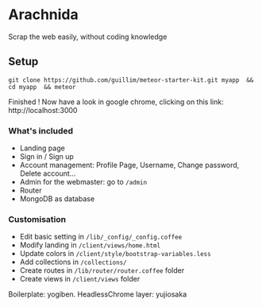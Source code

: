 Arachnida
=========

Scrap the web easily, without coding knowledge

## Setup ##
```
git clone https://github.com/guillim/meteor-starter-kit.git myapp  && cd myapp  && meteor
```

Finished !
Now have a look in google chrome, clicking on this link: http://localhost:3000



### What's included ###
* Landing page  
* Sign in / Sign up  
* Account management: Profile Page, Username, Change password, Delete account...
* Admin for the webmaster: go to `/admin`
* Router
* MongoDB as database

### Customisation ###
* Edit basic setting in `/lib/_config/_config.coffee`
* Modify landing in `/client/views/home.html`
* Update colors in `/client/style/bootstrap-variables.less`
* Add collections in `/collections/`
* Create routes in `/lib/router/router.coffee` folder
* Create views in `/client/views` folder

Boilerplate: yogiben.
HeadlessChrome layer: yujiosaka
